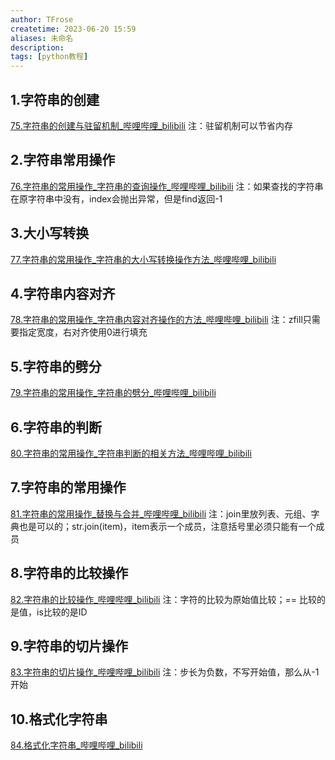 ```yaml
---
author: TFrose
createtime: 2023-06-20 15:59
aliases: 未命名
description:
tags: [python教程]
---
```


## 1.字符串的创建
[75.字符串的创建与驻留机制_哔哩哔哩_bilibili](https://www.bilibili.com/video/BV1wD4y1o7AS?p=76&vd_source=2029b6b0b60ecbc6cf63989bfa56dd26)
注：驻留机制可以节省内存

## 2.字符串常用操作
[76.字符串的常用操作_字符串的查询操作_哔哩哔哩_bilibili](https://www.bilibili.com/video/BV1wD4y1o7AS?p=77&vd_source=2029b6b0b60ecbc6cf63989bfa56dd26)
注：如果查找的字符串在原字符串中没有，index会抛出异常，但是find返回-1

## 3.大小写转换
[77.字符串的常用操作_字符串的大小写转换操作方法_哔哩哔哩_bilibili](https://www.bilibili.com/video/BV1wD4y1o7AS?p=78&vd_source=2029b6b0b60ecbc6cf63989bfa56dd26)

## 4.字符串内容对齐
[78.字符串的常用操作_字符串内容对齐操作的方法_哔哩哔哩_bilibili](https://www.bilibili.com/video/BV1wD4y1o7AS?p=79&vd_source=2029b6b0b60ecbc6cf63989bfa56dd26)
注：zfill只需要指定宽度，右对齐使用0进行填充

## 5.字符串的劈分
[79.字符串的常用操作_字符串的劈分_哔哩哔哩_bilibili](https://www.bilibili.com/video/BV1wD4y1o7AS?p=80&vd_source=2029b6b0b60ecbc6cf63989bfa56dd26)

## 6.字符串的判断
[80.字符串的常用操作_字符串判断的相关方法_哔哩哔哩_bilibili](https://www.bilibili.com/video/BV1wD4y1o7AS?p=81&vd_source=2029b6b0b60ecbc6cf63989bfa56dd26)

## 7.字符串的常用操作
[81.字符串的常用操作_替换与合并_哔哩哔哩_bilibili](https://www.bilibili.com/video/BV1wD4y1o7AS/?p=82&spm_id_from=pageDriver&vd_source=2029b6b0b60ecbc6cf63989bfa56dd26)
注：join里放列表、元组、字典也是可以的；str.join(item)，item表示一个成员，注意括号里必须只能有一个成员

## 8.字符串的比较操作
[82.字符串的比较操作_哔哩哔哩_bilibili](https://www.bilibili.com/video/BV1wD4y1o7AS?p=83&vd_source=2029b6b0b60ecbc6cf63989bfa56dd26)
注：字符的比较为原始值比较；== 比较的是值，is比较的是ID 

## 9.字符串的切片操作
[83.字符串的切片操作_哔哩哔哩_bilibili](https://www.bilibili.com/video/BV1wD4y1o7AS?p=84&vd_source=2029b6b0b60ecbc6cf63989bfa56dd26)
注：步长为负数，不写开始值，那么从-1开始

## 10.格式化字符串
[84.格式化字符串_哔哩哔哩_bilibili](https://www.bilibili.com/video/BV1wD4y1o7AS?p=85&vd_source=2029b6b0b60ecbc6cf63989bfa56dd26)

